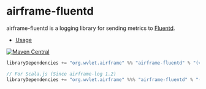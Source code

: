 # airframe-fluentd  

airframe-fluentd is a logging library for sending metrics to [Fluentd](https://www.fluentd.org/).

- [Usage](https://wvlet.org/airframe/docs/airframe-fluentd.html)

[![Maven Central](https://maven-badges.herokuapp.com/maven-central/org.wvlet.airframe/airframe-fluentd_2.12/badge.svg)](https://maven-badges.herokuapp.com/maven-central/org.wvlet.airframe/airframe-fluentd_2.12/)

```scala
libraryDependencies += "org.wvlet.airframe" %% "airframe-fluentd" % "(version)"

// For Scala.js (Since airframe-log 1.2)
libraryDependencies += "org.wvlet.airframe" %%% "airframe-fluentd" % "(version)"
```
